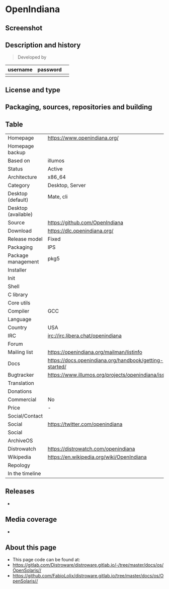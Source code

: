 # OpenIndiana

## Screenshot


## Description and history

>

> Developed by

| username | password |  |
|----------|----------|--|
|  |  |  |


## License and type

>


## Packaging, sources, repositories and building

>


## Table

|                       |  |
|-----------------------|--|
| Homepage              | <https://www.openindiana.org/> |
| Homepage backup       |  |
| Based on              | illumos |
| Status                | Active |
| Architecture          | x86_64 |
| Category              | Desktop, Server |
| Desktop (default)     | Mate, cli |
| Desktop (available)   |  |
| Source                | <https://github.com/OpenIndiana> |
| Download              | <https://dlc.openindiana.org/> |
| Release model         | Fixed |
| Packaging             | IPS |
| Package management    | pkg5 |
| Installer             |  |
| Init                  |  |
| Shell                 |  |
| C library             |  |
| Core utils            |  |
| Compiler              | GCC |
| Language              |  |
| Country               | USA |
| IRC                   | <irc://irc.libera.chat/openindiana> |
| Forum                 |  |
| Mailing list          | <https://openindiana.org/mailman/listinfo> |
| Docs                  | <https://docs.openindiana.org/handbook/getting-started/> |
| Bugtracker            | <https://www.illumos.org/projects/openindiana/issues> |
| Translation           |  |
| Donations             |  |
| Commercial            | No |
| Price                 | - |
| Social/Contact        |  |
| Social                | <https://twitter.com/openindiana> |
| Social                |  |
| ArchiveOS             |  |
| Distrowatch           | <https://distrowatch.com/openindiana> |
| Wikipedia             | <https://en.wikipedia.org/wiki/OpenIndiana> |
| Repology              |  |
| In the timeline       |  |


## Releases

* 


## Media coverage

* 


## About this page

* This page code can be found at:
* <https://gitlab.com/Distroware/distroware.gitlab.io/-/tree/master/docs/os/OpenSolaris//>
* <https://github.com/FabioLolix/distroware.gitlab.io/tree/master/docs/os/OpenSolaris//>
